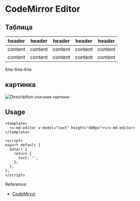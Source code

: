 # CodeMirror Editor

## Таблица
|header|header|header|header|header|
|-|-|-|-|-|
|content|content|content|content|content|
|content|content|content|content|content|

бла-бла-бла

## картинка

![Description](https://fikiwiki.com/uploads/posts/2022-02/1644865303_51-fikiwiki-com-p-skachat-kartinki-khoroshego-kachestva-59.jpg)
<span style='font-size: 12px'>описание картинки</span>

## Usage

```vue
<template>
  <v-md-editor v-model="text" height="400px"></v-md-editor>
</template>

<script>
export default {
  data() {
    return {
      text: '',
    };
  },
};
</script>
```

Reference:

- [CodeMirror](https://codemirror.net/)
